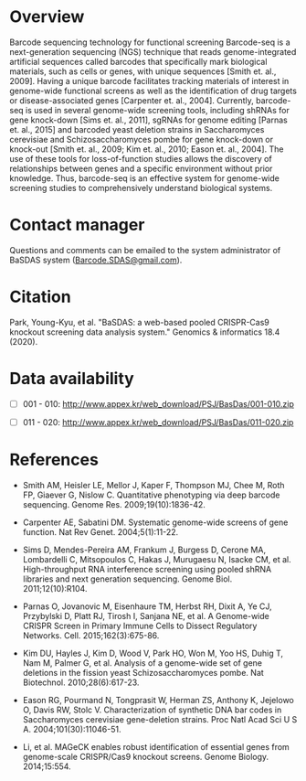 # Overview

Barcode sequencing technology for functional screening
Barcode-seq is a next-generation sequencing (NGS) technique that reads genome-integrated artificial sequences called barcodes that specifically mark biological materials, such as cells or genes, with unique sequences [Smith et. al., 2009]. Having a unique barcode facilitates tracking materials of interest in genome-wide functional screens as well as the identification of drug targets or disease-associated genes [Carpenter et. al., 2004]. Currently, barcode-seq is used in several genome-wide screening tools, including shRNAs for gene knock-down [Sims et. al., 2011], sgRNAs for genome editing [Parnas et. al., 2015] and barcoded yeast deletion strains in Saccharomyces cerevisiae and Schizosaccharomyces pombe for gene knock-down or knock-out [Smith et. al., 2009; Kim et. al., 2010; Eason et. al., 2004]. The use of these tools for loss-of-function studies allows the discovery of relationships between genes and a specific environment without prior knowledge. Thus, barcode-seq is an effective system for genome-wide screening studies to comprehensively understand biological systems.

# Contact manager

Questions and comments can be emailed to the system administrator of BaSDAS system (Barcode.SDAS@gmail.com).

# Citation
 
Park, Young-Kyu, et al. "BaSDAS: a web-based pooled CRISPR-Cas9 knockout screening data analysis system." Genomics & informatics 18.4 (2020).

# Data availability
 - [ ] 001 - 010: http://www.appex.kr/web_download/PSJ/BasDas/001-010.zip

 - [ ] 011 - 020: http://www.appex.kr/web_download/PSJ/BasDas/011-020.zip

# References

- Smith AM, Heisler LE, Mellor J, Kaper F, Thompson MJ, Chee M, Roth FP, Giaever G, Nislow C. Quantitative phenotyping via deep barcode sequencing. Genome Res. 2009;19(10):1836-42.

- Carpenter AE, Sabatini DM. Systematic genome-wide screens of gene function. Nat Rev Genet. 2004;5(1):11-22.

- Sims D, Mendes-Pereira AM, Frankum J, Burgess D, Cerone MA, Lombardelli C, Mitsopoulos C, Hakas J, Murugaesu N, Isacke CM, et al. High-throughput RNA interference screening using pooled shRNA libraries and next generation sequencing. Genome Biol. 2011;12(10):R104.

- Parnas O, Jovanovic M, Eisenhaure TM, Herbst RH, Dixit A, Ye CJ, Przybylski D, Platt RJ, Tirosh I, Sanjana NE, et al. A Genome-wide CRISPR Screen in Primary Immune Cells to Dissect Regulatory Networks. Cell. 2015;162(3):675-86.

- Kim DU, Hayles J, Kim D, Wood V, Park HO, Won M, Yoo HS, Duhig T, Nam M, Palmer G, et al. Analysis of a genome-wide set of gene deletions in the fission yeast Schizosaccharomyces pombe. Nat Biotechnol. 2010;28(6):617-23.

- Eason RG, Pourmand N, Tongprasit W, Herman ZS, Anthony K, Jejelowo O, Davis RW, Stolc V. Characterization of synthetic DNA bar codes in Saccharomyces cerevisiae gene-deletion strains. Proc Natl Acad Sci U S A. 2004;101(30):11046-51.

- Li, et al. MAGeCK enables robust identification of essential genes from genome-scale CRISPR/Cas9 knockout screens. Genome Biology. 2014;15:554.
